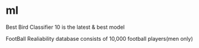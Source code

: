 # ml

Best Bird Classifier 10 is the latest & best model

FootBall Realiability database consists of 10,000 football players(men only)
